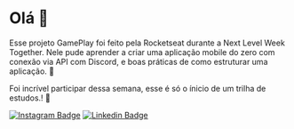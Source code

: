 # Olá 👋

Esse projeto GamePlay foi feito pela Rocketseat durante a Next Level Week Together. Nele pude aprender a criar uma aplicação mobile do zero com conexão via API com Discord, e boas práticas de como estruturar uma aplicação. 🤩

Foi incrível participar dessa semana, esse é só o ínicio de um trilha de estudos.! 🚀

[![Instagram Badge](https://img.shields.io/badge/-rodrigo.goncalves.s-6633cc?style=flat-square&labelColor=6633cc&logo=instagram&logoColor=white&link=https://www.instagram.com/rodrigo.goncalves.s/)](https://https://www.instagram.com/gianluccaagostini/)
[![Linkedin Badge](https://img.shields.io/badge/-Rodrigo%20Gonçalves%20Santana-6633cc?style=flat-square&logo=Linkedin&logoColor=white&link=https://www.linkedin.com/in/rodrigo-gon%C3%A7alves-santana/)](https://https://www.linkedin.com/in/gianlucca-agostini-849633b3/)
